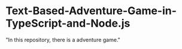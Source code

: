 # Text-Based-Adventure-Game-in-TypeScript-and-Node.js
 "In this repository, there is a adventure game."
